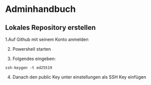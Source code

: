 # Adminhandbuch

## Lokales Repository erstellen

1.Auf Github mit seinem Konto anmelden

2. Powershell starten

3. Folgendes eingeben:
```
ssh-keygen -t ed25519
```

4. Danach den public Key unter einstellungen als SSH Key einfügen
